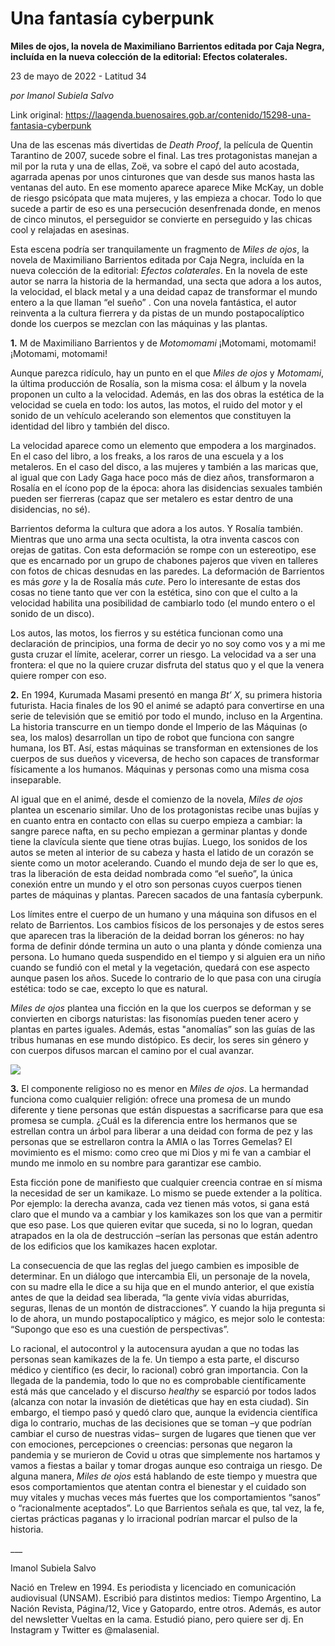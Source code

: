 # Una fantasía cyberpunk

**Miles de ojos, la novela de Maximiliano Barrientos editada por Caja Negra, incluída en la nueva colección de la editorial: Efectos colaterales.**

23 de mayo de 2022 - Latitud 34

_por Imanol Subiela Salvo_

Link original: https://laagenda.buenosaires.gob.ar/contenido/15298-una-fantasia-cyberpunk



Una de las escenas más divertidas de *Death Proof*, la película de Quentin Tarantino de 2007, sucede sobre el final. Las tres protagonistas manejan a mil por la ruta y una de ellas, Zoë, va sobre el capó del auto acostada, agarrada apenas por unos cinturones que van desde sus manos hasta las ventanas del auto. En ese momento aparece aparece Mike McKay, un doble de riesgo psicópata que mata mujeres, y las empieza a chocar. Todo lo que sucede a partir de eso es una persecución desenfrenada donde, en menos de cinco minutos, el perseguidor se convierte en perseguido y las chicas cool y relajadas en asesinas.




Esta escena podría ser tranquilamente un fragmento de *Miles de ojos*, la novela de Maximiliano Barrientos editada por Caja Negra, incluída en la nueva colección de la editorial: *Efectos colaterales*. En la novela de este autor se narra la historia de la hermandad, una secta que adora a los autos, la velocidad, el black metal y a una deidad capaz de transformar el mundo entero a la que llaman “el sueño” . Con una novela fantástica, el autor reinventa a la cultura fierrera y da pistas de un mundo postapocalíptico donde los cuerpos se mezclan con las máquinas y las plantas.




**1.** M de Maximiliano Barrientos y de *Motomomami* ¡Motomami, motomami! ¡Motomami, motomami!




Aunque parezca ridículo, hay un punto en el que *Miles de ojos* y *Motomami*, la última producción de Rosalía, son la misma cosa: el álbum y la novela proponen un culto a la velocidad. Además, en las dos obras la estética de la velocidad se cuela en todo: los autos, las motos, el ruido del motor y el sonido de un vehículo acelerando son elementos que constituyen la identidad del libro y también del disco.




La velocidad aparece como un elemento que empodera a los marginados. En el caso del libro, a los freaks, a los raros de una escuela y a los metaleros. En el caso del disco, a las mujeres y también a las maricas que, al igual que con Lady Gaga hace poco más de diez años, transformaron a Rosalía en el ícono pop de la época: ahora las disidencias sexuales también pueden ser fierreras (capaz que ser metalero es estar dentro de una disidencias, no sé).




Barrientos deforma la cultura que adora a los autos. Y Rosalía también. Mientras que uno arma una secta ocultista, la otra inventa cascos con orejas de gatitas. Con esta deformación se rompe con un estereotipo, ese que es encarnado por un grupo de chabones pajeros que viven en talleres con fotos de chicas desnudas en las paredes. La deformación de Barrientos es más *gore* y la de Rosalía más *cute*. Pero lo interesante de estas dos cosas no tiene tanto que ver con la estética, sino con que el culto a la velocidad habilita una posibilidad de cambiarlo todo (el mundo entero o el sonido de un disco).




Los autos, las motos, los fierros y su estética funcionan como una declaración de principios, una forma de decir yo no soy como vos y a mi me gusta cruzar el límite, acelerar, correr un riesgo. La velocidad va a ser una frontera: el que no la quiere cruzar disfruta del status quo y el que la venera quiere romper con eso.




**2.** En 1994, Kurumada Masami presentó en manga *Bt’ X*, su primera historia futurista. Hacia finales de los 90 el animé se adaptó para convertirse en una serie de televisión que se emitió por todo el mundo, incluso en la Argentina. La historia transcurre en un tiempo donde el Imperio de las Máquinas (o sea, los malos) desarrollan un tipo de robot que funciona con sangre humana, los BT. Así, estas máquinas se transforman en extensiones de los cuerpos de sus dueños y viceversa, de hecho son capaces de transformar físicamente a los humanos. Máquinas y personas como una misma cosa inseparable.




Al igual que en el animé, desde el comienzo de la novela, *Miles de ojos* plantea un escenario similar. Uno de los protagonistas recibe unas bujías y en cuanto entra en contacto con ellas su cuerpo empieza a cambiar: la sangre parece nafta, en su pecho empiezan a germinar plantas y donde tiene la clavícula siente que tiene otras bujías. Luego, los sonidos de los autos se meten al interior de su cabeza y hasta el latido de un corazón se siente como un motor acelerando. Cuando el mundo deja de ser lo que es, tras la liberación de esta deidad nombrada como “el sueño”, la única conexión entre un mundo y el otro son personas cuyos cuerpos tienen partes de máquinas y plantas. Parecen sacados de una fantasía cyberpunk.




Los límites entre el cuerpo de un humano y una máquina son difusos en el relato de Barrientos. Los cambios físicos de los personajes y de estos seres que aparecen tras la liberación de la deidad borran los géneros: no hay forma de definir dónde termina un auto o una planta y dónde comienza una persona. Lo humano queda suspendido en el tiempo y si alguien era un niño cuando se fundió con el metal y la vegetación, quedará con ese aspecto aunque pasen los años. Sucede lo contrario de lo que pasa con una cirugía estética: todo se cae, excepto lo que es natural.




*Miles de ojos* plantea una ficción en la que los cuerpos se deforman y se convierten en ciborgs naturistas: las fisonomías pueden tener acero y plantas en partes iguales. Además, estas "anomalías” son las guías de las tribus humanas en ese mundo distópico. Es decir, los seres sin género y con cuerpos difusos marcan el camino por el cual avanzar.




![](https://cdn.feater.me/files/images/251896/346ab3b6-1552-4b36-9cf8-06c846e2362f.jpg)




**3.** El componente religioso no es menor en *Miles de ojos*. La hermandad funciona como cualquier religión: ofrece una promesa de un mundo diferente y tiene personas que están dispuestas a sacrificarse para que esa promesa se cumpla. ¿Cuál es la diferencia entre los hermanos que se estrellan contra un árbol para liberar a una deidad con forma de pez y las personas que se estrellaron contra la AMIA o las Torres Gemelas? El movimiento es el mismo: como creo que mi Dios y mi fe van a cambiar el mundo me inmolo en su nombre para garantizar ese cambio.




Esta ficción pone de manifiesto que cualquier creencia contrae en sí misma la necesidad de ser un kamikaze. Lo mismo se puede extender a la política. Por ejemplo: la derecha avanza, cada vez tienen más votos, si gana está claro que el mundo va a cambiar y los kamikazes son los que van a permitir que eso pase. Los que quieren evitar que suceda, si no lo logran, quedan atrapados en la ola de destrucción –serían las personas que están adentro de los edificios que los kamikazes hacen explotar.




La consecuencia de que las reglas del juego cambien es imposible de determinar. En un diálogo que intercambia Eli, un personaje de la novela, con su madre ella le dice a su hija que en el mundo anterior, el que existía antes de que la deidad sea liberada, “la gente vivía vidas aburridas, seguras, llenas de un montón de distracciones”. Y cuando la hija pregunta si lo de ahora, un mundo postapocalíptico y mágico, es mejor solo le contesta: “Supongo que eso es una cuestión de perspectivas”.




Lo racional, el autocontrol y la autocensura ayudan a que no todas las personas sean kamikazes de la fe. Un tiempo a esta parte, el discurso médico y científico (es decir, lo racional) cobró gran importancia. Con la llegada de la pandemia, todo lo que no es comprobable científicamente está más que cancelado y el discurso *healthy* se esparció por todos lados (alcanza con notar la invasión de dietéticas que hay en esta ciudad). Sin embargo, el tiempo pasó y quedó claro que, aunque la evidencia científica diga lo contrario, muchas de las decisiones que se toman –y que podrían cambiar el curso de nuestras vidas– surgen de lugares que tienen que ver con emociones, percepciones o creencias: personas que negaron la pandemia y se murieron de Covid u otras que simplemente nos hartamos y vamos a fiestas a bailar y tomar drogas aunque eso contraiga un riesgo. De alguna manera, *Miles de ojos* está hablando de este tiempo y muestra que esos comportamientos que atentan contra el bienestar y el cuidado son muy vitales y muchas veces más fuertes que los comportamientos “sanos” o “racionalmente aceptados”. Lo que Barrientos señala es que, tal vez, la fe, ciertas prácticas paganas y lo irracional podrían marcar el pulso de la historia.




\_\_\_




Imanol Subiela Salvo




Nació en Trelew en 1994. Es periodista y licenciado en comunicación audiovisual (UNSAM). Escribió para distintos medios: Tiempo Argentino, La Nación Revista, Página/12, Vice y Gatopardo, entre otros. Además, es autor del newsletter Vueltas en la cama. Estudió piano, pero quiere ser dj. En Instagram y Twitter es @malasenial.




